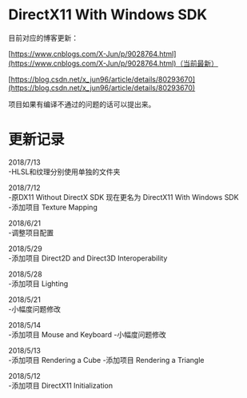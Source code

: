 # DirectX11 With Windows SDK

目前对应的博客更新：

[https://www.cnblogs.com/X-Jun/p/9028764.html](https://www.cnblogs.com/X-Jun/p/9028764.html)（当前最新）

[https://blog.csdn.net/x_jun96/article/details/80293670](https://blog.csdn.net/x_jun96/article/details/80293670)

项目如果有编译不通过的问题的话可以提出来。

# 更新记录
2018/7/13</br>
-HLSL和纹理分别使用单独的文件夹

2018/7/12</br>
-原DX11 Without DirectX SDK 现在更名为 DirectX11 With Windows SDK</br>
-添加项目 Texture Mapping

2018/6/21</br>
-调整项目配置

2018/5/29</br>
-添加项目 Direct2D and Direct3D Interoperability

2018/5/28</br>
-添加项目 Lighting

2018/5/21</br>
-小幅度问题修改

2018/5/14</br>
-添加项目 Mouse and Keyboard
-小幅度问题修改

2018/5/13</br>
-添加项目 Rendering a Cube
-添加项目 Rendering a Triangle

2018/5/12</br>
-添加项目 DirectX11 Initialization


